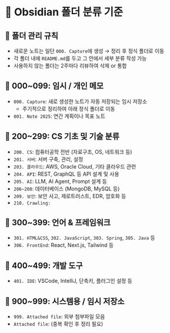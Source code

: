 # 📁 Obsidian 폴더 분류 기준


## 📝 폴더 관리 규칙

- 새로운 노트는 일단 `000. Capture`에 생성 → 정리 후 정식 폴더로 이동
- 각 폴더 내에 `README.md`를 두고 그 안에서 세부 분류 작성 가능
- 사용하지 않는 폴더는 2주마다 리뷰하여 삭제 or 통합

## 📁 000~099: 임시 / 개인 메모

- `000. Capture`: 새로 생성한 노트가 자동 저장되는 임시 저장소
  - 주기적으로 정리하여 아래 정식 폴더로 이동
- `001. Note 2025`: 연간 계획이나 목표 노트

## 📁 200~299: CS 기초 및 기술 분류

- `200. CS`: 컴퓨터공학 전반 (자료구조, OS, 네트워크 등)
- `201. 서버`: 서버 구축, 관리, 설정
- `203. 클라우드`: AWS, Oracle Cloud, 기타 클라우드 관련
- `204. API`: REST, GraphQL 등 API 설계 및 사용
- `205. AI`: LLM, AI Agent, Prompt 설계 등
- `206~208`: 데이터베이스 (MongoDB, MySQL 등)
- `209. 보안`: 보안 사고, 제로트러스트, EDR, 암호화 등
- `210. Crawling:`

## 📁 300~399: 언어 & 프레임워크

- `301. HTML&CSS`, `302. JavaScript`, `303. Spring`, `305. Java` 등
- `306. FrontEnd`: React, Next.js, Tailwind 등

## 📁 400~499: 개발 도구

- `401. IDE`: VSCode, IntelliJ, 단축키, 플러그인 설정 등

## 📁 900~999: 시스템용 / 임시 저장소

- `999. Attached file`: 외부 첨부파일 모음
- `Attached file`: (중복 확인 후 정리 필요)